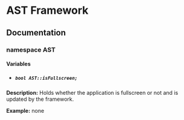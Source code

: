 # AST Framework
## Documentation
### namespace AST
#### Variables
- ##### `bool AST::isFullscreen;`

**Description:** Holds whether the application is fullscreen or not and is updated by the framework.

**Example:** none
